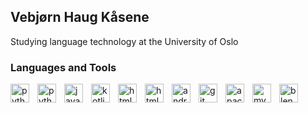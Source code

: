 ## Vebjørn Haug Kåsene
Studying language technology at the University of Oslo

### Languages and Tools 
<img align="left" alt="python" width=30px style="padding-right:10px" src="https://cdn.jsdelivr.net/gh/devicons/devicon/icons/python/python-original.svg" />
<img align="left" alt="python" width=30px style="padding-right:10px" src="https://cdn.jsdelivr.net/gh/devicons/devicon@latest/icons/pytorch/pytorch-plain-wordmark.svg" />
<img align="left" alt="java" width=30px style="padding-right:10px" src="https://cdn.jsdelivr.net/gh/devicons/devicon/icons/java/java-original.svg" />
<img align="left" alt="kotlin" width=30px style="padding-right:10px" src="https://cdn.jsdelivr.net/gh/devicons/devicon/icons/kotlin/kotlin-original.svg" />
<img align="left" alt="html" width=30px style="padding-right:10px" src="https://cdn.jsdelivr.net/gh/devicons/devicon/icons/html5/html5-original.svg" />
<img align="left" alt="html" width=30px style="padding-right:10px" src="https://cdn.jsdelivr.net/gh/devicons/devicon@latest/icons/css3/css3-original.svg" />
<img align="left" alt="android" width=30px style="padding-right:10px" src="https://cdn.jsdelivr.net/gh/devicons/devicon/icons/androidstudio/androidstudio-original.svg" />
<img align="left" alt="git" width=30px style="padding-right:10px" src="https://cdn.jsdelivr.net/gh/devicons/devicon/icons/git/git-original.svg" />
<img align="left" alt="apache" width=30px style="padding-right:10px" src="https://cdn.jsdelivr.net/gh/devicons/devicon/icons/apache/apache-original-wordmark.svg" />
<img align="left" alt="mysql" width=30px style="padding-right:10px" src="https://cdn.jsdelivr.net/gh/devicons/devicon/icons/mysql/mysql-original.svg" />
<img align="left" alt="blender" width=30px style="padding-right:10px" src="https://cdn.jsdelivr.net/gh/devicons/devicon/icons/blender/blender-original.svg" />
<br/>
<br/>
          
          
          
          
          
          
          
          
          

          


<!--
**Vebjorhk/Vebjorhk** is a ✨ _special_ ✨ repository because its `README.md` (this file) appears on your GitHub profile.

Here are some ideas to get you started:

- 🔭 I’m currently working on ...
- 🌱 I’m currently learning ...
- 👯 I’m looking to collaborate on ...
- 🤔 I’m looking for help with ...
- 💬 Ask me about ...
- 📫 How to reach me: ...
- 😄 Pronouns: ...
- ⚡ Fun fact: ...
-->
